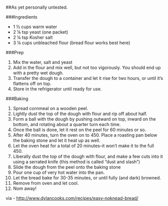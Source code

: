 ##As yet personally untested.

###Ingredients

- 1 ½ cups warm water
- 2 ¼ tsp yeast (one packet)
- 2 ¼ tsp Kosher salt
- 3 ¼ cups unbleached flour (bread flour works best here)

###Prep

1. Mix the water, salt and yeast
2. Add in the flour and mix well, but not too vigorously. You should end up with a pretty wet dough.
4. Transfer the dough to a container and let it rise for two hours, or until it’s flattens off on top.
5. Store in the refrigerator until ready for use.

###Baking

1. Spread cornmeal on a wooden peel.
2. Lightly dust the top of the dough with flour and rip off about half.
3. Form a ball with the dough by pushing outward on top, inward on the bottom, and rotating about a quarter turn each time.
4. Once the ball is done, let it rest on the peel for 60 minutes or so.
5. After 40 minutes, turn the oven on to 450. Place a roasting pan below the baking stone and let it heat up as well.
6. Let the oven heat for a total of 20 minutes–it won’t make it to the full 450.
7. Liberally dust the top of the dough with flour, and make a few cuts into it using a serrated knife (this method is called “dust and slash”)
8. Slide the dough from the peel onto the baking stone
9. Pour one cup of very hot water into the pan.
10. Let the bread bake for 30-35 minutes, or until fully (and dark) browned.
11. Remove from oven and let cool. 
12. Nom away!

via - http://www.dylancooks.com/recipes/easy-noknead-bread/
